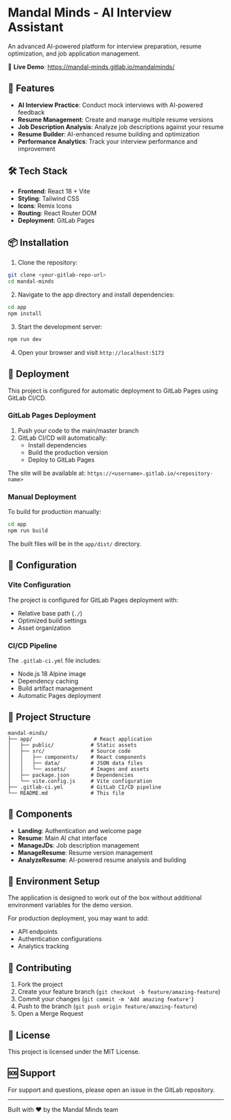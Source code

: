 # Mandal Minds - AI Interview Assistant

An advanced AI-powered platform for interview preparation, resume optimization, and job application management.

🚀 **Live Demo**: https://mandal-minds.gitlab.io/mandalminds/

## 🚀 Features

- **AI Interview Practice**: Conduct mock interviews with AI-powered feedback
- **Resume Management**: Create and manage multiple resume versions
- **Job Description Analysis**: Analyze job descriptions against your resume
- **Resume Builder**: AI-enhanced resume building and optimization
- **Performance Analytics**: Track your interview performance and improvement

## 🛠️ Tech Stack

- **Frontend**: React 18 + Vite
- **Styling**: Tailwind CSS
- **Icons**: Remix Icons
- **Routing**: React Router DOM
- **Deployment**: GitLab Pages

## 📦 Installation

1. Clone the repository:
```bash
git clone <your-gitlab-repo-url>
cd mandal-minds
```

2. Navigate to the app directory and install dependencies:
```bash
cd app
npm install
```

3. Start the development server:
```bash
npm run dev
```

4. Open your browser and visit `http://localhost:5173`

## 🚀 Deployment

This project is configured for automatic deployment to GitLab Pages using GitLab CI/CD.

### GitLab Pages Deployment

1. Push your code to the main/master branch
2. GitLab CI/CD will automatically:
   - Install dependencies
   - Build the production version
   - Deploy to GitLab Pages

The site will be available at: `https://<username>.gitlab.io/<repository-name>`

### Manual Deployment

To build for production manually:

```bash
cd app
npm run build
```

The built files will be in the `app/dist/` directory.

## 🔧 Configuration

### Vite Configuration

The project is configured for GitLab Pages deployment with:
- Relative base path (`./`)
- Optimized build settings
- Asset organization

### CI/CD Pipeline

The `.gitlab-ci.yml` file includes:
- Node.js 18 Alpine image
- Dependency caching
- Build artifact management
- Automatic Pages deployment

## 📁 Project Structure

```
mandal-minds/
├── app/                    # React application
│   ├── public/            # Static assets
│   ├── src/               # Source code
│   │   ├── components/    # React components
│   │   ├── data/          # JSON data files
│   │   └── assets/        # Images and assets
│   ├── package.json       # Dependencies
│   └── vite.config.js     # Vite configuration
├── .gitlab-ci.yml         # GitLab CI/CD pipeline
└── README.md              # This file
```

## 🎨 Components

- **Landing**: Authentication and welcome page
- **Resume**: Main AI chat interface
- **ManageJDs**: Job description management
- **ManageResume**: Resume version management
- **AnalyzeResume**: AI-powered resume analysis and building

## 🔐 Environment Setup

The application is designed to work out of the box without additional environment variables for the demo version.

For production deployment, you may want to add:
- API endpoints
- Authentication configurations
- Analytics tracking

## 🤝 Contributing

1. Fork the project
2. Create your feature branch (`git checkout -b feature/amazing-feature`)
3. Commit your changes (`git commit -m 'Add amazing feature'`)
4. Push to the branch (`git push origin feature/amazing-feature`)
5. Open a Merge Request

## 📝 License

This project is licensed under the MIT License.

## 🆘 Support

For support and questions, please open an issue in the GitLab repository.

---

Built with ❤️ by the Mandal Minds team
